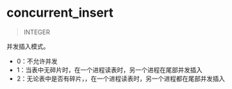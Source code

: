 # concurrent_insert

> INTEGER

并发插入模式。

- 0：不允许并发
- 1：当表中无碎片时，在一个进程读表时，另一个进程在尾部并发插入  
- 2：无论表中是否有碎片，，在一个进程读表时，另一个进程都在尾部并发插入
